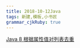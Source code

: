 ```yaml
---
title: 2018-10-12Java
tags: 新建,模板,小书匠
grammar_cjkRuby: true
---
```


[Java 8 根据属性值对列表去重](https://blog.csdn.net/wang704987562/article/details/79300393)